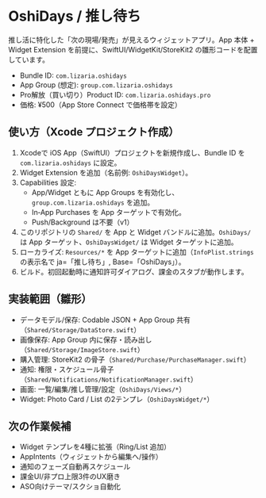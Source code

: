 # OshiDays / 推し待ち

推し活に特化した「次の現場/発売」が見えるウィジェットアプリ。App 本体 + Widget Extension を前提に、SwiftUI/WidgetKit/StoreKit2 の雛形コードを配置しています。

- Bundle ID: `com.lizaria.oshidays`
- App Group (想定): `group.com.lizaria.oshidays`
- Pro解放（買い切り）Product ID: `com.lizaria.oshidays.pro`
- 価格: ¥500（App Store Connect で価格帯を設定）

## 使い方（Xcode プロジェクト作成）
1) Xcodeで iOS App（SwiftUI）プロジェクトを新規作成し、Bundle ID を `com.lizaria.oshidays` に設定。
2) Widget Extension を追加（名前例: `OshiDaysWidget`）。
3) Capabilities 設定:
   - App/Widget ともに App Groups を有効化し、`group.com.lizaria.oshidays` を追加。
   - In‑App Purchases を App ターゲットで有効化。
   - Push/Background は不要（v1）
4) このリポジトリの `Shared/` を App と Widget バンドルに追加。`OshiDays/` は App ターゲット、`OshiDaysWidget/` は Widget ターゲットに追加。
5) ローカライズ: `Resources/*` を App ターゲットに追加（`InfoPlist.strings`の表示名で ja=「推し待ち」, Base=「OshiDays」）。
6) ビルド。初回起動時に通知許可ダイアログ、課金のスタブが動作します。

## 実装範囲（雛形）
- データモデル/保存: Codable JSON + App Group 共有（`Shared/Storage/DataStore.swift`）
- 画像保存: App Group 内に保存・読み出し（`Shared/Storage/ImageStore.swift`）
- 購入管理: StoreKit2 の骨子（`Shared/Purchase/PurchaseManager.swift`）
- 通知: 権限・スケジュール骨子（`Shared/Notifications/NotificationManager.swift`）
- 画面: 一覧/編集/推し管理/設定（`OshiDays/Views/*`）
- Widget: Photo Card / List の2テンプレ（`OshiDaysWidget/*`）

## 次の作業候補
- Widget テンプレを4種に拡張（Ring/List 追加）
- AppIntents（ウィジェットから編集へ/操作）
- 通知のフェーズ自動再スケジュール
- 課金UI/非プロ上限3件のUX磨き
- ASO向けテーマ/スクショ自動化
